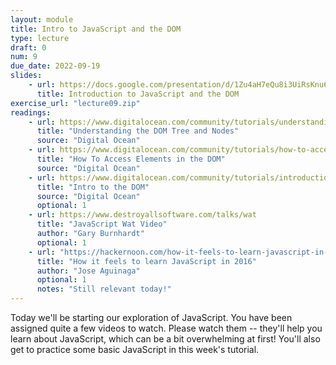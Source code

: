 ```yaml
---
layout: module
title: Intro to JavaScript and the DOM
type: lecture
draft: 0
num: 9
due_date: 2022-09-19
slides: 
    - url: https://docs.google.com/presentation/d/1Zu4aH7eQu8i3UiRsKnu619ve25keS_RH7el3un2qj1w/edit?usp=sharing
      title: Introduction to JavaScript and the DOM
exercise_url: "lecture09.zip"
readings:
    - url: https://www.digitalocean.com/community/tutorials/understanding-the-dom-tree-and-nodes
      title: "Understanding the DOM Tree and Nodes"
      source: "Digital Ocean"
    - url: https://www.digitalocean.com/community/tutorials/how-to-access-elements-in-the-dom
      title: "How To Access Elements in the DOM"
      source: "Digital Ocean"
    - url: https://www.digitalocean.com/community/tutorials/introduction-to-the-dom
      title: "Intro to the DOM"
      source: "Digital Ocean"
      optional: 1
    - url: https://www.destroyallsoftware.com/talks/wat
      title: "JavaScript Wat Video"
      author: "Gary Burnhardt" 
      optional: 1
    - url: "https://hackernoon.com/how-it-feels-to-learn-javascript-in-2016-d3a717dd577f"
      title: "How it feels to learn JavaScript in 2016"
      author: "Jose Aguinaga" 
      optional: 1
      notes: "Still relevant today!"
---
```


Today we'll be starting our exploration of JavaScript. You have been assigned quite a few videos to watch. Please watch them -- they'll help you learn about JavaScript, which can be a bit overwhelming at first! You'll also get to practice some basic JavaScript in this week's tutorial.